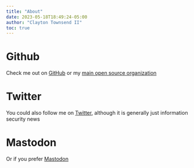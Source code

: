```yaml
---
title: "About"
date: 2023-05-18T18:49:24-05:00
author: "Clayton Townsend II"
toc: true
---
```


# Github
Check me out on [GitHub](https://github.com/ctII) or my [main open source organization](https://github.com/simplylib)

# Twitter
You could also follow me on [Twitter](https://twitter.com/shctii), although it is generally just information security news

# Mastodon
Or if you prefer [Mastodon](https://infosec.exchange/@ctii)
